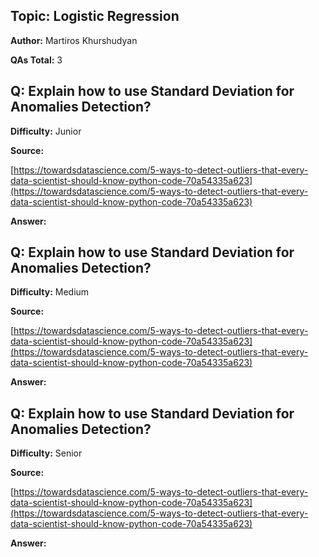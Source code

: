 ## **Topic: Logistic Regression**

**Author:** Martiros Khurshudyan

**QAs Total:** 3

## **Q: Explain how to use Standard Deviation for Anomalies Detection?**

**Difficulty:** Junior

**Source:**

[https://towardsdatascience.com/5-ways-to-detect-outliers-that-every-data-scientist-should-know-python-code-70a54335a623](https://towardsdatascience.com/5-ways-to-detect-outliers-that-every-data-scientist-should-know-python-code-70a54335a623)

**Answer:**

## **Q: Explain how to use Standard Deviation for Anomalies Detection?**

**Difficulty:** Medium

**Source:**

[https://towardsdatascience.com/5-ways-to-detect-outliers-that-every-data-scientist-should-know-python-code-70a54335a623](https://towardsdatascience.com/5-ways-to-detect-outliers-that-every-data-scientist-should-know-python-code-70a54335a623)

**Answer:**


## **Q: Explain how to use Standard Deviation for Anomalies Detection?**

**Difficulty:** Senior

**Source:**

[https://towardsdatascience.com/5-ways-to-detect-outliers-that-every-data-scientist-should-know-python-code-70a54335a623](https://towardsdatascience.com/5-ways-to-detect-outliers-that-every-data-scientist-should-know-python-code-70a54335a623)

**Answer:**
